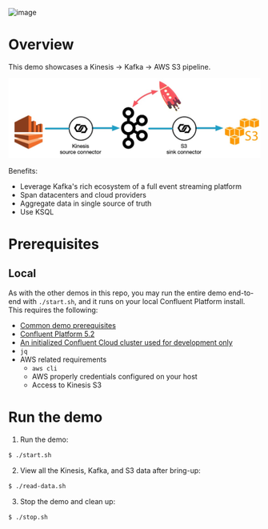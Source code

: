 ![image](../images/confluent-logo-300-2.png)

# Overview

This demo showcases a Kinesis -> Kafka -> AWS S3 pipeline.

![image](images/topology.jpg)

Benefits:

* Leverage Kafka's rich ecosystem of a full event streaming platform
* Span datacenters and cloud providers
* Aggregate data in single source of truth
* Use KSQL


# Prerequisites

## Local

As with the other demos in this repo, you may run the entire demo end-to-end with `./start.sh`, and it runs on your local Confluent Platform install.  This requires the following:

* [Common demo prerequisites](https://github.com/confluentinc/examples#prerequisites)
* [Confluent Platform 5.2](https://www.confluent.io/download/)
* [An initialized Confluent Cloud cluster used for development only](https://confluent.cloud)
* `jq`
* AWS related requirements
  * `aws cli`
  * AWS properly credentials configured on your host
  * Access to Kinesis S3


# Run the demo

1. Run the demo:

```bash
$ ./start.sh
```

2. View all the Kinesis, Kafka, and S3 data after bring-up:

```bash
$ ./read-data.sh
```

3. Stop the demo and clean up:

```bash
$ ./stop.sh
```
